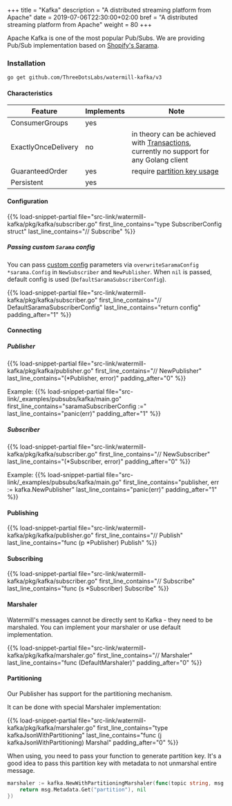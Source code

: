 +++
title = "Kafka"
description = "A distributed streaming platform from Apache"
date = 2019-07-06T22:30:00+02:00
bref = "A distributed streaming platform from Apache"
weight = 80
+++

Apache Kafka is one of the most popular Pub/Subs. We are providing Pub/Sub implementation based on [Shopify's Sarama](https://github.com/Shopify/sarama).

### Installation

```bash
go get github.com/ThreeDotsLabs/watermill-kafka/v3
```

#### Characteristics

| Feature | Implements | Note |
| ------- | ---------- | ---- |
| ConsumerGroups | yes | |
| ExactlyOnceDelivery | no | in theory can be achieved with [Transactions](https://www.confluent.io/blog/transactions-apache-kafka/), currently no support for any Golang client  |
| GuaranteedOrder | yes | require [partition key usage](#partitioning)  |
| Persistent | yes| |

#### Configuration

{{% load-snippet-partial file="src-link/watermill-kafka/pkg/kafka/subscriber.go" first_line_contains="type SubscriberConfig struct" last_line_contains="// Subscribe" %}}

##### Passing custom `Sarama` config

You can pass [custom config](https://github.com/Shopify/sarama/blob/master/config.go#L20) parameters via `overwriteSaramaConfig *sarama.Config` in `NewSubscriber` and `NewPublisher`.
When `nil` is passed, default config is used (`DefaultSaramaSubscriberConfig`).

{{% load-snippet-partial file="src-link/watermill-kafka/pkg/kafka/subscriber.go" first_line_contains="// DefaultSaramaSubscriberConfig" last_line_contains="return config" padding_after="1" %}}

#### Connecting

##### Publisher
{{% load-snippet-partial file="src-link/watermill-kafka/pkg/kafka/publisher.go" first_line_contains="// NewPublisher" last_line_contains="(*Publisher, error)" padding_after="0" %}}

Example:
{{% load-snippet-partial file="src-link/_examples/pubsubs/kafka/main.go" first_line_contains="saramaSubscriberConfig :=" last_line_contains="panic(err)" padding_after="1" %}}


##### Subscriber
{{% load-snippet-partial file="src-link/watermill-kafka/pkg/kafka/subscriber.go" first_line_contains="// NewSubscriber" last_line_contains="(*Subscriber, error)" padding_after="0" %}}

Example:
{{% load-snippet-partial file="src-link/_examples/pubsubs/kafka/main.go" first_line_contains="publisher, err := kafka.NewPublisher" last_line_contains="panic(err)" padding_after="1" %}}

#### Publishing

{{% load-snippet-partial file="src-link/watermill-kafka/pkg/kafka/publisher.go" first_line_contains="// Publish" last_line_contains="func (p *Publisher) Publish" %}}

#### Subscribing

{{% load-snippet-partial file="src-link/watermill-kafka/pkg/kafka/subscriber.go" first_line_contains="// Subscribe" last_line_contains="func (s *Subscriber) Subscribe" %}}

#### Marshaler

Watermill's messages cannot be directly sent to Kafka - they need to be marshaled. You can implement your marshaler or use default implementation.

{{% load-snippet-partial file="src-link/watermill-kafka/pkg/kafka/marshaler.go" first_line_contains="// Marshaler" last_line_contains="func (DefaultMarshaler)" padding_after="0" %}}

#### Partitioning

Our Publisher has support for the partitioning mechanism.

It can be done with special Marshaler implementation:

{{% load-snippet-partial file="src-link/watermill-kafka/pkg/kafka/marshaler.go" first_line_contains="type kafkaJsonWithPartitioning" last_line_contains="func (j kafkaJsonWithPartitioning) Marshal" padding_after="0" %}}

When using, you need to pass your function to generate partition key.
It's a good idea to pass this partition key with metadata to not unmarshal entire message.

```go
marshaler := kafka.NewWithPartitioningMarshaler(func(topic string, msg *message.Message) (string, error) {
    return msg.Metadata.Get("partition"), nil
})
```
